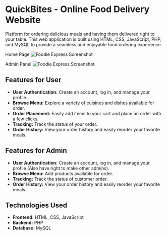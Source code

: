 # QuickBites - Online Food Delivery Website

Platform for ordering delicious meals and having them delivered right to your table. This web application is built using HTML, CSS, JavaScript, PHP, and MySQL to provide a seamless and enjoyable food ordering experience.

Home Page
![Foodie Express Screenshot](./website_pics/home.jpeg)

Admin Panel
![Foodie Express Screenshot](./website_pics/admin_panel.png)


## Features for User

- **User Authentication:** Create an account, log in, and manage your profile.
- **Browse Menu:** Explore a variety of cuisines and dishes available for order.
- **Order Placement:** Easily add items to your cart and place an order with a few clicks.
- **Tracking:** Track the status of your order.
- **Order History:** View your order history and easily reorder your favorite meals.

## Features for Admin

- **User Authentication:** Create an account, log in, and manage your profile (Also have right to make other admins).
- **Browse Menu:** Add products available for order.
- **Tracking:** Track the status of customer order.
- **Order History:** View your order history and easily reorder your favorite meals.

## Technologies Used

- **Frontend:** HTML, CSS, JavaScript
- **Backend:** PHP
- **Database:** MySQL
